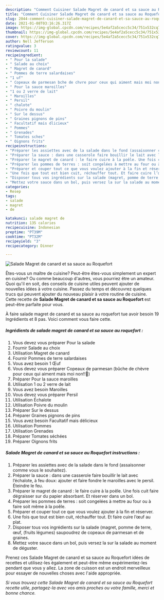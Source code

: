 ```yaml
---
description: "Comment Cuisiner Salade Magret de canard et sa sauce au Roquefort"
title: "Comment Cuisiner Salade Magret de canard et sa sauce au Roquefort"
slug: 2044-comment-cuisiner-salade-magret-de-canard-et-sa-sauce-au-roquefort
date: 2021-01-08T03:16:26.317Z
image: https://img-global.cpcdn.com/recipes/5e4af2a5cecc5c34/751x532cq70/salade-magret-de-canard-et-sa-sauce-au-roquefort-photo-principale-de-la-recette.jpg
thumbnail: https://img-global.cpcdn.com/recipes/5e4af2a5cecc5c34/751x532cq70/salade-magret-de-canard-et-sa-sauce-au-roquefort-photo-principale-de-la-recette.jpg
cover: https://img-global.cpcdn.com/recipes/5e4af2a5cecc5c34/751x532cq70/salade-magret-de-canard-et-sa-sauce-au-roquefort-photo-principale-de-la-recette.jpg
author: Nell Jefferson
ratingvalue: 3
reviewcount: 11
recipeingredient:
- " Pour la salade"
- " Salade au choix"
- " Magret de canard"
- " Pommes de terre salardaises"
- "1 uf"
- " Copeaux de parmesan bche de chvre pour ceux qui aiment mais moi non"
- " Pour la sauce maroilles"
- "1 ou 2 verre de lait"
- " Maroilles"
- " Persil"
- " chalote"
- " Poivre du moulin"
- " Sur le dessus"
- " Graines pignons de pins"
- " Facultatif mais dlicieux"
- " Pommes"
- " Grenades"
- " Tomates sches"
- " Oignons frits"
recipeinstructions:
- "Préparer les assiettes avec de la salade dans le fond (assaisonner comme vous le souhaitez)."
- "Préparer la sauce : dans une casserole faire bouillir le lait avec l’échalote, à feu doux: ajouter et faire fondre le maroilles avec le persil. Éteindre le feu."
- "Préparer le magret de canard : le faire cuire à la poêle. Une fois cuit faire dégraisser sur du papier absorbant. Et réserver dans un bol."
- "Préparer les pommes de terres : soit congelées à mettre au four ou à faire soit même à la poêle."
- "Préparer et couper tout ce que vous voulez ajouter à la fin et réserver."
- "Une fois que tout est bien cuit, réchauffer tout. Et faire cuire l’œuf au plat."
- "Disposer tous vos ingrédients sur la salade (magret, pomme de terre, œuf, (fruits légumes) saupoudrez de copeaux de parmesan et de graines."
- "Mettez votre sauce dans un bol, puis versez la sur la salade au moment de déguster."
categories:
- Resep
tags:
- salade
- magret
- de

katakunci: salade magret de 
nutrition: 135 calories
recipecuisine: Indonesian
preptime: "PT39M"
cooktime: "PT32M"
recipeyield: "3"
recipecategory: Dinner

---
```



![Salade Magret de canard et sa sauce au Roquefort](https://img-global.cpcdn.com/recipes/5e4af2a5cecc5c34/751x532cq70/salade-magret-de-canard-et-sa-sauce-au-roquefort-photo-principale-de-la-recette.jpg)

Êtes-vous un maître de cuisine? Peut-être êtes-vous simplement un expert en cuisine? Ou comme beaucoup d'autres, vous pourriez être un amateur. Quoi qu'il en soit, des conseils de cuisine utiles peuvent ajouter de nouvelles idées à votre cuisine. Passez du temps et découvrez quelques trucs qui peuvent ajouter du nouveau plaisir à votre routine de cuisine. Cette recette de <strong> Salade Magret de canard et sa sauce au Roquefort </strong> est peut-être parfaite pour vous.

<!--inarticleads1-->

À faire salade magret de canard et sa sauce au roquefort tue avoir besoin 19 Ingrédients et 8 pas. Voici comment vous faire cette.

##### Ingrédients de salade magret de canard et sa sauce au roquefort :

1. Vous devez vous préparer  Pour la salade
1. Fournir  Salade au choix
1. Utilisation  Magret de canard
1. Fournir  Pommes de terre salardaises
1. Vous avez besoin 1 Œuf
1. Vous devez vous préparer  Copeaux de parmesan (bûche de chèvre pour ceux qui aiment mais moi non!!🤮)
1. Préparer  Pour la sauce maroilles
1. Utilisation 1 ou 2 verre de lait
1. Vous avez besoin  Maroilles
1. Vous devez vous préparer  Persil
1. Utilisation  Échalote
1. Utilisation  Poivre du moulin
1. Préparer  Sur le dessus
1. Préparer  Graines pignons de pins
1. Vous avez besoin  Facultatif mais délicieux
1. Utilisation  Pommes
1. Utilisation  Grenades
1. Préparer  Tomates séchées
1. Préparer  Oignons frits




<!--inarticleads2-->

##### Salade Magret de canard et sa sauce au Roquefort instructions :

1. Préparer les assiettes avec de la salade dans le fond (assaisonner comme vous le souhaitez).
1. Préparer la sauce : dans une casserole faire bouillir le lait avec l’échalote, à feu doux: ajouter et faire fondre le maroilles avec le persil. Éteindre le feu.
1. Préparer le magret de canard : le faire cuire à la poêle. Une fois cuit faire dégraisser sur du papier absorbant. Et réserver dans un bol.
1. Préparer les pommes de terres : soit congelées à mettre au four ou à faire soit même à la poêle.
1. Préparer et couper tout ce que vous voulez ajouter à la fin et réserver.
1. Une fois que tout est bien cuit, réchauffer tout. Et faire cuire l’œuf au plat.
1. Disposer tous vos ingrédients sur la salade (magret, pomme de terre, œuf, (fruits légumes) saupoudrez de copeaux de parmesan et de graines.
1. Mettez votre sauce dans un bol, puis versez la sur la salade au moment de déguster.




<!--inarticleads1-->

<p>
Prenez ces Salade Magret de canard et sa sauce au Roquefort idées de recettes et utilisez-les également et peut-être même expérimentez-les pendant que vous y allez. La zone de cuisson est un endroit merveilleux pour essayer de nouvelles choses avec l'aide appropriée.
</p>

<p>
<i>Si vous trouvez cette Salade Magret de canard et sa sauce au Roquefort recette utile, partagez-la avec vos amis proches ou votre famille, merci et bonne chance.</i>
</p>
